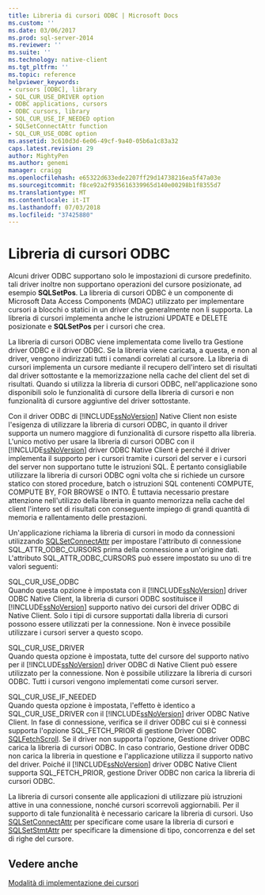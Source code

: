 ```yaml
---
title: Libreria di cursori ODBC | Microsoft Docs
ms.custom: ''
ms.date: 03/06/2017
ms.prod: sql-server-2014
ms.reviewer: ''
ms.suite: ''
ms.technology: native-client
ms.tgt_pltfrm: ''
ms.topic: reference
helpviewer_keywords:
- cursors [ODBC], library
- SQL_CUR_USE_DRIVER option
- ODBC applications, cursors
- ODBC cursors, library
- SQL_CUR_USE_IF_NEEDED option
- SQLSetConnectAttr function
- SQL_CUR_USE_ODBC option
ms.assetid: 3c610d3d-6e06-49cf-9a40-05b6a1c83a32
caps.latest.revision: 29
author: MightyPen
ms.author: genemi
manager: craigg
ms.openlocfilehash: e65322d633ede2207ff29d14738216ea5f47a03e
ms.sourcegitcommit: f8ce92a2f935616339965d140e00298b1f8355d7
ms.translationtype: MT
ms.contentlocale: it-IT
ms.lasthandoff: 07/03/2018
ms.locfileid: "37425880"
---
```

# <a name="odbc-cursor-library"></a>Libreria di cursori ODBC
  Alcuni driver ODBC supportano solo le impostazioni di cursore predefinito. tali driver inoltre non supportano operazioni del cursore posizionate, ad esempio **SQLSetPos**. La libreria di cursori ODBC è un componente di Microsoft Data Access Components (MDAC) utilizzato per implementare cursori a blocchi o statici in un driver che generalmente non li supporta. La libreria di cursori implementa anche le istruzioni UPDATE e DELETE posizionate e **SQLSetPos** per i cursori che crea.  
  
 La libreria di cursori ODBC viene implementata come livello tra Gestione driver ODBC e il driver ODBC. Se la libreria viene caricata, a questa, e non al driver, vengono indirizzati tutti i comandi correlati al cursore. La libreria di cursori implementa un cursore mediante il recupero dell'intero set di risultati dal driver sottostante e la memorizzazione nella cache del client del set di risultati. Quando si utilizza la libreria di cursori ODBC, nell'applicazione sono disponibili solo le funzionalità di cursore della libreria di cursori e non funzionalità di cursore aggiuntive del driver sottostante.  
  
 Con il driver ODBC di [!INCLUDE[ssNoVersion](../../../includes/ssnoversion-md.md)] Native Client non esiste l'esigenza di utilizzare la libreria di cursori ODBC, in quanto il driver supporta un numero maggiore di funzionalità di cursore rispetto alla libreria. L'unico motivo per usare la libreria di cursori ODBC con il [!INCLUDE[ssNoVersion](../../../includes/ssnoversion-md.md)] driver ODBC Native Client è perché il driver implementa il supporto per i cursori tramite i cursori del server e i cursori del server non supportano tutte le istruzioni SQL. È pertanto consigliabile utilizzare la libreria di cursori ODBC ogni volta che si richiede un cursore statico con stored procedure, batch o istruzioni SQL contenenti COMPUTE, COMPUTE BY, FOR BROWSE o INTO. È tuttavia necessario prestare attenzione nell'utilizzo della libreria in quanto memorizza nella cache del client l'intero set di risultati con conseguente impiego di grandi quantità di memoria e rallentamento delle prestazioni.  
  
 Un'applicazione richiama la libreria di cursori in modo da connessioni utilizzando [SQLSetConnectAttr](../../native-client-odbc-api/sqlsetconnectattr.md) per impostare l'attributo di connessione SQL_ATTR_ODBC_CURSORS prima della connessione a un'origine dati. L'attributo SQL_ATTR_ODBC_CURSORS può essere impostato su uno di tre valori seguenti:  
  
 SQL_CUR_USE_ODBC  
 Quando questa opzione è impostata con il [!INCLUDE[ssNoVersion](../../../includes/ssnoversion-md.md)] driver ODBC Native Client, la libreria di cursori ODBC sostituisce il [!INCLUDE[ssNoVersion](../../../includes/ssnoversion-md.md)] supporto nativo dei cursori del driver ODBC di Native Client. Solo i tipi di cursore supportati dalla libreria di cursori possono essere utilizzati per la connessione. Non è invece possibile utilizzare i cursori server a questo scopo.  
  
 SQL_CUR_USE_DRIVER  
 Quando questa opzione è impostata, tutte del cursore del supporto nativo per il [!INCLUDE[ssNoVersion](../../../includes/ssnoversion-md.md)] driver ODBC di Native Client può essere utilizzato per la connessione. Non è possibile utilizzare la libreria di cursori ODBC. Tutti i cursori vengono implementati come cursori server.  
  
 SQL_CUR_USE_IF_NEEDED  
 Quando questa opzione è impostata, l'effetto è identico a SQL_CUR_USE_DRIVER con il [!INCLUDE[ssNoVersion](../../../includes/ssnoversion-md.md)] driver ODBC Native Client. In fase di connessione, verifica se il driver ODBC cui si è connessi supporta l'opzione SQL_FETCH_PRIOR di gestione Driver ODBC [SQLFetchScroll](../../native-client-odbc-api/sqlfetchscroll.md). Se il driver non supporta l'opzione, Gestione driver ODBC carica la libreria di cursori ODBC. In caso contrario, Gestione driver ODBC non carica la libreria in questione e l'applicazione utilizza il supporto nativo del driver. Poiché il [!INCLUDE[ssNoVersion](../../../includes/ssnoversion-md.md)] driver ODBC Native Client supporta SQL_FETCH_PRIOR, gestione Driver ODBC non carica la libreria di cursori ODBC.  
  
 La libreria di cursori consente alle applicazioni di utilizzare più istruzioni attive in una connessione, nonché cursori scorrevoli aggiornabili. Per il supporto di tale funzionalità è necessario caricare la libreria di cursori. Uso [SQLSetConnectAttr](../../native-client-odbc-api/sqlsetconnectattr.md) per specificare come usare la libreria di cursori e [SQLSetStmtAttr](../../native-client-odbc-api/sqlsetstmtattr.md) per specificare la dimensione di tipo, concorrenza e del set di righe del cursore.  
  
## <a name="see-also"></a>Vedere anche  
 [Modalità di implementazione dei cursori](how-cursors-are-implemented.md)  
  
  
